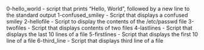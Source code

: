 0-hello_world - script that prints “Hello, World”, followed by a new line to the standard output
1-confused_smiley - Script that displays a confused smiley
2-hellofile - Script to display the contents of the /etc/passwd file
3-twofiles - Script that displays contents of two files
4-lastlines - Script that displays the last 10 lines of a file
5-firstlines - Script that displays the first 10 line of a file
6-third_line - Script that displays third line of a file
